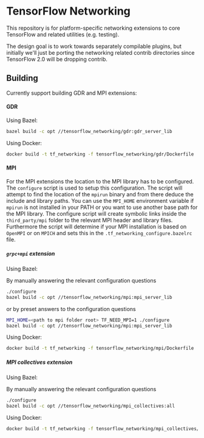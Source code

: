 # TensorFlow Networking


This repository is for platform-specific networking extensions to core TensorFlow and related
utilities (e.g. testing).

The design goal is to work towards separately compilable plugins, but initially we'll just be porting the
networking related contrib directories since TensorFlow 2.0 will be dropping contrib.

## Building

Currently support building GDR and MPI extensions:

#### GDR

Using Bazel:

```bash
bazel build -c opt //tensorflow_networking/gdr:gdr_server_lib
```

Using Docker:

```bash
docker build -t tf_networking -f tensorflow_networking/gdr/Dockerfile .
```

####  MPI


For the MPI extensions the location to the MPI library has to be configured. The `configure` script is used to setup this configuration. The script will attempt to find the location of the `mpirun` binary and from there deduce the include and library paths. You can use the `MPI_HOME` environment variable if `mpirun` is not installed in your PATH or you want to use another base path for the MPI library. The configure script will create symbolic links inside the `third_party/mpi` folder to the relevant MPI header and library files. Furthermore the script will determine if your MPI installation is based on `OpenMPI` or on `MPICH` and sets this in the `.tf_networking_configure.bazelrc` file.

#####  `grpc+mpi` extension

Using Bazel:

By manually answering the relevant configuration questions
```bash
./configure
bazel build -c opt //tensorflow_networking/mpi:mpi_server_lib
```
or by preset answers to the configuration questions
```bash
MPI_HOME=<path to mpi folder root> TF_NEED_MPI=1 ./configure
bazel build -c opt //tensorflow_networking/mpi:mpi_server_lib
```

Using Docker:

```bash
docker build -t tf_networking -f tensorflow_networking/mpi/Dockerfile .
```


#####  MPI collectives extension

Using Bazel:

By manually answering the relevant configuration questions
```bash
./configure
bazel build -c opt //tensorflow_networking/mpi_collectives:all
```

Using Docker:

```bash
docker build -t tf_networking -f tensorflow_networking/mpi_collectives/Dockerfile .
```

